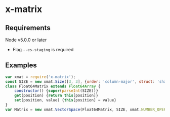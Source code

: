 
# x-matrix

## Requirements

Node v5.0.0 or later
 - Flag `--es-staging` is required

## Examples

```javascript
var xmat = require('x-matrix');
const SIZE = new xmat.Size([3, 3], {order: 'column-major', struct: 'shallow'});
class Float64Matrix extends Float64Array {
	constructor() {super(parseInt(SIZE))}
	get(position) {return this[position]}
	set(position, value) {this[position] = value}
}
var Matrix = new xmat.VectorSpace(Float64Matrix, SIZE, xmat.NUMBER_OPERATIONS).Matrix;
```
